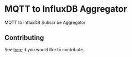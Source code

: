 # MQTT to InfluxDB Aggregator

MQTT to InfluxDB Subscribe Aggregator

## Contributing

See [here](CONTRIBUTING.md) if you would like to contribute. 
